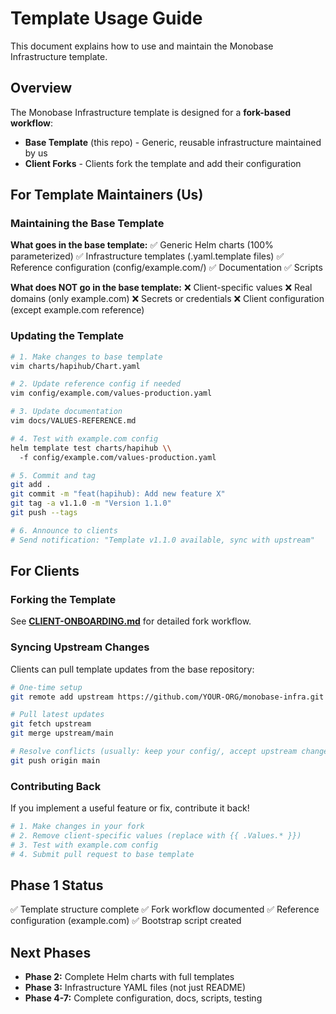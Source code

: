 # Template Usage Guide

This document explains how to use and maintain the Monobase Infrastructure template.

## Overview

The Monobase Infrastructure template is designed for a **fork-based workflow**:

- **Base Template** (this repo) - Generic, reusable infrastructure maintained by us
- **Client Forks** - Clients fork the template and add their configuration

## For Template Maintainers (Us)

### Maintaining the Base Template

**What goes in the base template:**
✅ Generic Helm charts (100% parameterized)
✅ Infrastructure templates (.yaml.template files)
✅ Reference configuration (config/example.com/)
✅ Documentation
✅ Scripts

**What does NOT go in the base template:**
❌ Client-specific values
❌ Real domains (only example.com)
❌ Secrets or credentials
❌ Client configuration (except example.com reference)

### Updating the Template

```bash
# 1. Make changes to base template
vim charts/hapihub/Chart.yaml

# 2. Update reference config if needed
vim config/example.com/values-production.yaml

# 3. Update documentation
vim docs/VALUES-REFERENCE.md

# 4. Test with example.com config
helm template test charts/hapihub \\
  -f config/example.com/values-production.yaml

# 5. Commit and tag
git add .
git commit -m "feat(hapihub): Add new feature X"
git tag -a v1.1.0 -m "Version 1.1.0"
git push --tags

# 6. Announce to clients
# Send notification: "Template v1.1.0 available, sync with upstream"
```

## For Clients

### Forking the Template

See **[CLIENT-ONBOARDING.md](CLIENT-ONBOARDING.md)** for detailed fork workflow.

### Syncing Upstream Changes

Clients can pull template updates from the base repository:

```bash
# One-time setup
git remote add upstream https://github.com/YOUR-ORG/monobase-infra.git

# Pull latest updates
git fetch upstream
git merge upstream/main

# Resolve conflicts (usually: keep your config/, accept upstream changes)
git push origin main
```

### Contributing Back

If you implement a useful feature or fix, contribute it back!

```bash
# 1. Make changes in your fork
# 2. Remove client-specific values (replace with {{ .Values.* }})
# 3. Test with example.com config
# 4. Submit pull request to base template
```

## Phase 1 Status

✅ Template structure complete
✅ Fork workflow documented
✅ Reference configuration (example.com)
✅ Bootstrap script created

## Next Phases

- **Phase 2:** Complete Helm charts with full templates
- **Phase 3:** Infrastructure YAML files (not just README)
- **Phase 4-7:** Complete configuration, docs, scripts, testing
